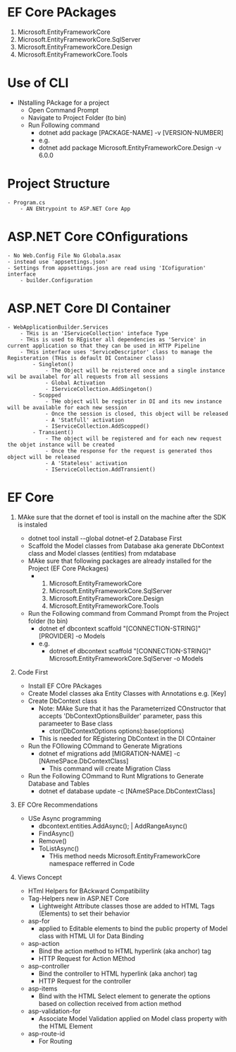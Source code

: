 ﻿# EF Core PAckages

1. Microsoft.EntityFrameworkCore
2. Microsoft.EntityFrameworkCore.SqlServer
3. Microsoft.EntityFrameworkCore.Design
4. Microsoft.EntityFrameworkCore.Tools

# Use of CLI
- INstalling PAckage for a project
	- Open Command Prompt
	- Navigate to Project Folder (to bin)
	- Run Following command
		- dotnet add package [PACKAGE-NAME] -v [VERSION-NUMBER]
		- e.g.
		 - dotnet add package Microsoft.EntityFrameworkCore.Design -v 6.0.0
# Project Structure
	- Program.cs
		- AN ENtrypoint to ASP.NET Core App
# ASP.NET Core COnfigurations
	- No Web.Config File No Globala.asax
	- instead use 'appsettings.json'
	- Settings from appsettings.josn are read using 'ICofiguration' interface
		- builder.Configuration
# ASP.NET Core DI Container
	- WebApplicationBuilder.Services
		- THis is an 'IServiceCollection' inteface Type
		- THis is used to REgister all dependencies as 'Service' in current application so that they can be used in HTTP Pipeline	
		- THis interface uses 'ServiceDescriptor' class to manage the Registeration (THis is default DI Container class)
			- Singleton()
				- The Object will be reistered once and a single instance wil be availabel for all requests from all sessions
				- Global Activation
				- IServiceCollection.AddSingeton()
			- Scopped
				- THe object will be register in DI and its new instance will be available for each new session
				- Once the session is closed, this object will be released
				- A 'Statfull' activation
				- IServiceCollection.AddScopped()
			- Transient()
				- The object will be registered and for each new request the objet instance will be created
				- Once the response for the request is generated thos object will be released
				- A 'Stateless' activation
				- IServiceCollection.AddTransient()

# EF Core
1. MAke sure that the dornet ef tool is install on the machine after the SDK is instaled
	- dotnet tool install --global dotnet-ef
2.Database First
	- Scaffold the Model classes from Database aka generate DbContext class and Model classes (entities) from mdatabase
	- MAke sure that following packages are already installed for the Project (EF Core PAckages)
		-   1. Microsoft.EntityFrameworkCore
			2. Microsoft.EntityFrameworkCore.SqlServer
			3. Microsoft.EntityFrameworkCore.Design
			4. Microsoft.EntityFrameworkCore.Tools
	- Run the Following command from Command Prompt from the Project folder (to bin) 
		- dotnet ef dbcontext scaffold "[CONNECTION-STRING]" [PROVIDER] -o Models
		- e.g.
			- dotnet ef dbcontext scaffold "[CONNECTION-STRING]" Microsoft.EntityFrameworkCore.SqlServer -o Models
3. Code First
	- Install EF COre PAckages
	- Create Model classes aka Entity Classes with Annotations e.g. [Key]
	- Create DbContext class 
		- Note: MAke Sure that it has the Parameterrized COnstructor that accepts 'DbContextOptionsBuilder' parameter, pass this parameeter to Base class
			- ctor(DbContextOptions<DbContext> options):base(options)
		- This is needed for REgistering DbContext in the DI COntainer 	
	- Run the FOllowing COmmand to Generate Migrations
		- dotnet ef migrations add [MIGRATION-NAME] -c [NAmeSPace.DbContextClass]
			- This command will create Migration Class
	- Run the Following COmmand to Runt MIgrations to Generate Database and Tables
		- dotnet ef database update  -c [NAmeSPace.DbContextClass]
4. EF COre Recommendations
	- USe Async programming
		- dbcontext.entities.AddAsync(); | AddRangeAsync()
		- FindAsync()
		- Remove()
		- ToListAsync()
			- THis method needs Microsoft.EntityFrameworkCore namespace refferred in Code
			
5. Views Concept
	- HTml Helpers for BAckward Compatibility
	- Tag-Helpers new in ASP.NET Core
		- Lightweight Attribute classes those are added to HTML Tags (Elements) to set their behavior
	- asp-for
		- applied to Editable elements to bind the public property of Model class with HTML UI for Data Binding
	- asp-action
		- Bind the action method to HTML hyperlink (aka anchor) tag
		- HTTP Request for Action MEthod
	- asp-controller
		- Bind the controller to HTML hyperlink (aka anchor) tag
		- HTTP Request for the controller
	- asp-items
		- Bind with the HTML Select element to generate the options based on collection received from action method
	- asp-validation-for
		- Associate Model Validation applied on Model class property with the HTML Element
	- asp-route-id
		- For Routing